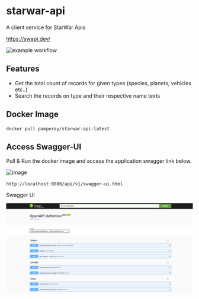 # starwar-api

A client service for StarWar Apis

https://swapi.dev/

![example workflow](https://github.com/pattabhia/starwar-api/actions/workflows/maven.yml/badge.svg)

## Features

- Get the total count of records for given types (species, planets, vehicles etc..)
- Search the records on type and their respective name texts

## Docker Image

```
docker pull pamperay/starwar-api:latest
```

## Access Swagger-UI

Pull & Run the docker image and access the application swagger link below.

![image](https://user-images.githubusercontent.com/28252764/215258765-beb0a6a9-2ffc-4e0d-9ad7-d265695e6adb.png)


```
http://localhost:8080/api/v1/swagger-ui.html
```
Swagger UI

![img.png](img.png)

